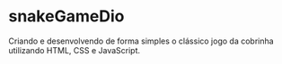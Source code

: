 # snakeGameDio
Criando e desenvolvendo de forma simples o clássico jogo da cobrinha utilizando HTML, CSS e JavaScript.
